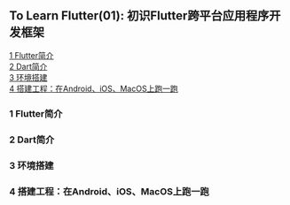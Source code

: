 ## To Learn Flutter(01): 初识Flutter跨平台应用程序开发框架

[1 Flutter简介](#1-Flutter简介)  
[2 Dart简介](#2-Dart简介)  
[3 环境搭建](#3-环境搭建)  
[4 搭建工程：在Android、iOS、MacOS上跑一跑](#4-搭建工程：在Android、iOS、MacOS上跑一跑)  

### 1 Flutter简介
 

### 2 Dart简介


### 3 环境搭建


### 4 搭建工程：在Android、iOS、MacOS上跑一跑
